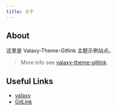 ```yaml
---
title: 关于
---
```


## About

<!-- more -->

这里是 Valaxy-Theme-Gitlink 主题示例站点。

> More info see [valaxy-theme-gitlink](https://github.com/valaxyjs/valaxy-theme-gitlink).

## Useful Links

- [valaxy](https://github.com/YunYouJun/valaxy)
- [GitLink](https://www.gitlink.org.cn/glcc)
